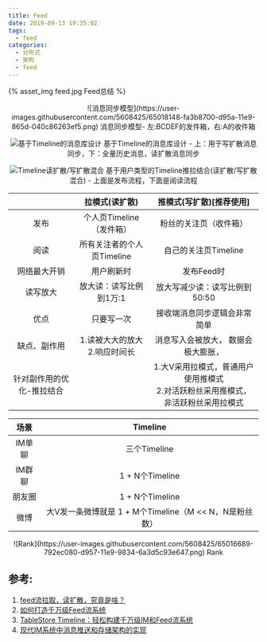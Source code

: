 ```yaml
---
title: Feed
date: 2019-09-13 19:35:02
tags:
  - feed
categories:
  - 分布式
  - 架构
  - feed 
---
```


<p hideen></p>
<!-- more -->

{% asset_img   feed.jpg  Feed总结  %}

<div style="text-align: center;">
![消息同步模型](https://user-images.githubusercontent.com/5608425/65018148-fa3b8700-d95a-11e9-865d-040c86263ef5.png)
消息同步模型- 左:BCDEF的发件箱，右:A的收件箱

![基于Timeline的消息库设计](https://user-images.githubusercontent.com/5608425/65019405-b6964c80-d95d-11e9-88a6-395dc2c888e7.png)
基于Timeline的消息库设计 - 上：用于写扩散消息同步，下：全量历史消息，读扩散消息同步


![Timeline读扩散/写扩散混合](https://user-images.githubusercontent.com/5608425/65009396-16312f80-d93f-11e9-9f1f-5beb374034d2.png)
基于用户类型的Timeline推拉结合(读扩散/写扩散混合) - 上面是发布流程，下面是阅读流程
</div>


| |拉模式(读扩散)	| 推模式(写扩散)[推荐使用]|
|:---:|:---:|:---:|
|发布	| 个人页Timeline（发件箱）	| 粉丝的关注页（收件箱）| 
|阅读	|所有关注者的个人页Timeline	|自己的关注页Timeline| 
|网络最大开销	  | 用户刷新时	| 发布Feed时 |
|读写放大	  | 放大读：读写比例到1万:1	| 放大写减少读：读写比例到50:50 |
|优点| 只要写一次 |接收端消息同步逻辑会非常简单|
|缺点、副作用| 1.读被大大的放大<br> 2.响应时间长 | 消息写入会被放大， 数据会极大膨胀，|
|针对副作用的优化-推拉结合||1.大V采用拉模式，普通用户使用推模式<br>2.对活跃粉丝采用推模式，非活跃粉丝采用拉模式|


|场景 | Timeline | 
|:---:|:---:|
|IM单聊	|三个Timeline 	|  
|IM群聊	|1 + N个Timeline	| 
|朋友圈	|1 + N个Timeline 	| 
|微博	|大V发一条微博就是 1 + M个Timeline（M << N，N是粉丝数） 	| 
 

<div style="text-align: center;">
![Rank](https://user-images.githubusercontent.com/5608425/65016689-792ec080-d957-11e9-9834-6a3d5c93e647.png)
Rank
</div>

## 参考:

1. [feed流拉取，读扩散，究竟是啥？](https://mp.weixin.qq.com/s/HC9Ucdfih24jXY6lCAv40g)
2. [如何打造千万级Feed流系统](https://yq.aliyun.com/articles/224132?spm=a2c4e.11153940.0.0.280655b2Qo0T2I)
3. [TableStore Timeline：轻松构建千万级IM和Feed流系统](https://yq.aliyun.com/articles/319138?spm=a2c4e.11153940.0.0.206d1844pmn4zn)
4. [现代IM系统中消息推送和存储架构的实现](https://yq.aliyun.com/articles/253242)

